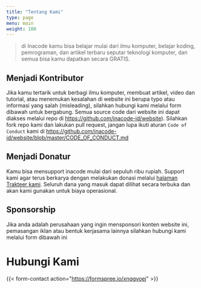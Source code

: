 ```yaml
---
title: "Tentang Kami"
type: page
menu: main
weight: 100
---
```


> di Inacode kamu bisa belajar mulai dari ilmu komputer, belajar koding, pemrograman, dan artikel terbaru seputar teknologi komputer, dan semua bisa kamu dapatkan secara GRATIS.

## Menjadi Kontributor

Jika kamu tertarik untuk berbagi ilmu komputer, membuat artikel, video dan tutorial, atau menemukan kesalahan di website ini berupa typo atau informasi yang salah (misleading), silahkan hubungi kami melalui form dibawah untuk bergabung. Semua source code dari website ini dapat diakses melalui repo di https://github.com/inacode-id/website). Silahkan fork repo kami dan lakukan pull request, jangan lupa ikuti aturan `Code of Conduct` kami di https://github.com/inacode-id/website/blob/master/CODE_OF_CONDUCT.md

## Menjadi Donatur

Kamu bisa mensupport inacode mulai dari sepuluh ribu rupiah. Support kami agar terus berkarya dengan melakukan donasi melalui [halaman Trakteer kami](https://trakteer.id/inacode). Seluruh dana yang masuk dapat dilihat secara terbuka dan akan kami gunakan untuk biaya operasional.

## Sponsorship

Jika anda adalah perusahaan yang ingin mensponsori konten website ini, pemasangan iklan atau bentuk kerjasama lainnya silahkan hubungi kami melalui form dibawah ini

# Hubungi Kami

{{< form-contact action="https://formspree.io/xnqgvoej"  >}}